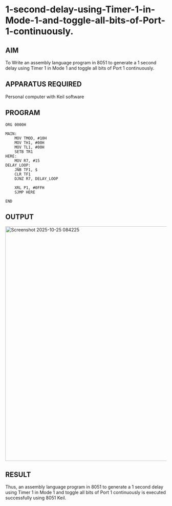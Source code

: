 # 1-second-delay-using-Timer-1-in-Mode-1-and-toggle-all-bits-of-Port-1-continuously.
## AIM
To Write an assembly language program in 8051 to generate a 1 second delay using Timer 1 in Mode 1 and toggle all bits of Port 1 continuously.

## APPARATUS REQUIRED
Personal computer with Keil software

## PROGRAM
```
ORG 0000H

MAIN:
    MOV TMOD, #10H       
    MOV TH1, #00H        
    MOV TL1, #00H        
    SETB TR1             
HERE:
    MOV R7, #15          
DELAY_LOOP:
    JNB TF1, $            
    CLR TF1               
    DJNZ R7, DELAY_LOOP   
	
    XRL P1, #0FFH         
    SJMP HERE             

END
```

## OUTPUT
<img width="1455" height="730" alt="Screenshot 2025-10-25 084225" src="https://github.com/user-attachments/assets/8cae6ccb-b5c5-4b5a-8a9e-0ea1610a684f" />

## RESULT
Thus, an assembly language program in 8051 to generate a 1 second delay using Timer 1 in Mode 1 and toggle all bits of Port 1 continuously is executed successfully using 8051 Keil.
